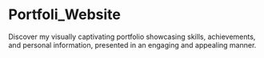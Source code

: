 # Portfoli_Website
Discover my visually captivating portfolio showcasing skills, achievements, and personal information, presented in an engaging and appealing manner.
